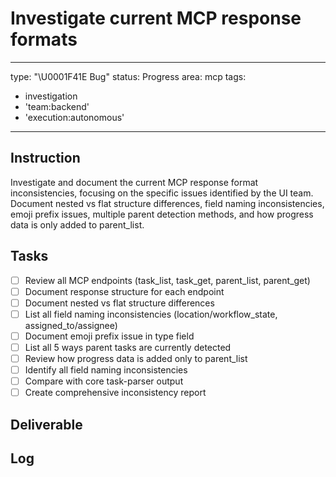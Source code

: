 # Investigate current MCP response formats

---
type: "\U0001F41E Bug"
status: Progress
area: mcp
tags:
  - investigation
  - 'team:backend'
  - 'execution:autonomous'
---


## Instruction
Investigate and document the current MCP response format inconsistencies, focusing on the specific issues identified by the UI team. Document nested vs flat structure differences, field naming inconsistencies, emoji prefix issues, multiple parent detection methods, and how progress data is only added to parent_list.

## Tasks
- [ ] Review all MCP endpoints (task_list, task_get, parent_list, parent_get)
- [ ] Document response structure for each endpoint
- [ ] Document nested vs flat structure differences
- [ ] List all field naming inconsistencies (location/workflow_state, assigned_to/assignee)
- [ ] Document emoji prefix issue in type field
- [ ] List all 5 ways parent tasks are currently detected
- [ ] Review how progress data is added only to parent_list
- [ ] Identify all field naming inconsistencies
- [ ] Compare with core task-parser output
- [ ] Create comprehensive inconsistency report

## Deliverable

## Log
